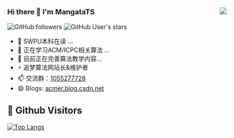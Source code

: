 ### Hi there 👋 I'm MangataTS <img align="right" src="https://github-readme-stats.vercel.app/api?username=MangataTS&show_icons=true&theme=radical">

![GitHub followers](https://img.shields.io/github/followers/MangataTS?style=social)   ![GitHub User's stars](https://img.shields.io/github/stars/MangataTS?style=social)
- 🔭 SWPU本科在读 ...
- 🌱 正在学习ACM/ICPC相关算法 ...
- 👯 目前正在完善算法教学内容...
- ⚡ 追梦算法网站长&维护者
- 📫 交流群：[1055277728](https://jq.qq.com/?_wv=1027&k=Y1N8ePmm)
- 😄 Blogs: [acmer.blog.csdn.net](https://acmer.blog.csdn.net/?type=blog)

## &#x1f92b; Github Visitors


[![Top Langs](https://profile-counter.glitch.me/MangataTS/count.svg)](https://github.com/MangataTS)
